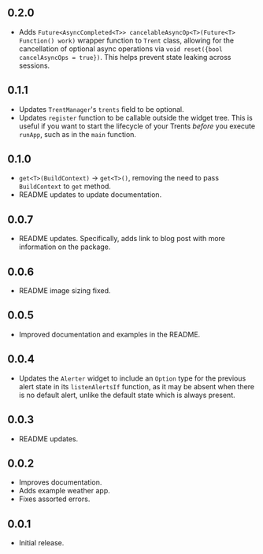 ## 0.2.0

- Adds `Future<AsyncCompleted<T>> cancelableAsyncOp<T>(Future<T> Function() work)` wrapper function to `Trent` class, allowing for the cancellation of optional async operations via `void reset({bool cancelAsyncOps = true})`. This helps prevent state leaking across sessions.

## 0.1.1

- Updates `TrentManager`'s `trents` field to be optional.
- Updates `register` function to be callable outside the widget tree. This is useful if you want to start the lifecycle of your Trents *before* you execute `runApp`, such as in the `main` function.

## 0.1.0

- `get<T>(BuildContext)` -> `get<T>()`, removing the need to pass `BuildContext` to `get` method.
- README updates to update documentation.

## 0.0.7

- README updates. Specifically, adds link to blog post with more information on the package.

## 0.0.6

- README image sizing fixed.

## 0.0.5

- Improved documentation and examples in the README.

## 0.0.4

- Updates the `Alerter` widget to include an `Option` type for the previous alert state in its `listenAlertsIf` function, as it may be absent when there is no default alert, unlike the default state which is always present.

## 0.0.3

- README updates.

## 0.0.2

- Improves documentation.
- Adds example weather app.
- Fixes assorted errors.

## 0.0.1

- Initial release.
